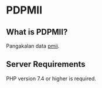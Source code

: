 # PDPMII

## What is PDPMII?

Pangakalan data [pmii](https://dev.pmii.com).


## Server Requirements

PHP version 7.4 or higher is required.
